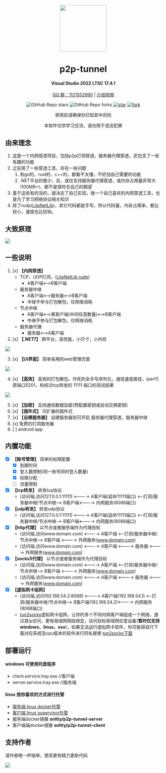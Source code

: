 
<!--
 * @Author: snltty
 * @Date: 2021-08-22 14:09:03
 * @LastEditors: snltty
 * @LastEditTime: 2022-11-21 16:36:26
 * @version: v1.0.0
 * @Descripttion: 功能说明
 * @FilePath: \client.service.ui.webd:\desktop\p2p-tunnel\README.md
-->
<div align="center">
<p><img src="./readme/logo.svg" height="150"></p> 

# p2p-tunnel
#### Visual Studio 2022 LTSC 17.4.1
<a href="https://jq.qq.com/?_wv=1027&k=ucoIVfz4" target="_blank">QQ 群：1121552990</a> | <a href="https://www.bilibili.com/video/BV14M4y117MB">介绍视频</a>

![GitHub Repo stars](https://img.shields.io/github/stars/snltty/p2p-tunnel?style=social)
![GitHub Repo forks](https://img.shields.io/github/forks/snltty/p2p-tunnel?style=social)
[![star](https://gitee.com/snltty/p2p-tunnel/badge/star.svg?theme=dark)](https://gitee.com/snltty/p2p-tunnel/stargazers)
[![fork](https://gitee.com/snltty/p2p-tunnel/badge/fork.svg?theme=dark)](https://gitee.com/snltty/p2p-tunnel/members)

使用前请确保你已知其中风险

本软件仅供学习交流，请勿用于违法犯罪

</div>

## 由来理念
1. 这是一个内网穿透项目，包括p2p打洞穿透，服务器代理穿透，还包含了一些有趣的功能
2. 之前用了一些穿透工具，存在一些问题
    1. 有go的，rust的，c++的，都看不太懂，不好加自己需要的功能
    2. .NET平台的极少，且，或仅支持服务器代理穿透，或内存占用量非常大(100MB+)，都不是很符合自己的期望
3. 基于这些有的没的，就决定了自己实现，做一个自己喜欢的内网穿透工具，也是为了学习网络协议相关知识
4. 除了rudp(<a href="https://github.com/RevenantX/LiteNetLib" target="_blank">LiteNetLib</a>)，其它代码都是手写，所以代码量，内存占用率，都比较小，速度也比较快。

## 大致原理
<p><img src="./readme/path.jpg"></p>


## 一些说明
1. [x] **【内网穿透】**
    - TCP、UDP打洞，(<a href="https://github.com/RevenantX/LiteNetLib" target="_blank">LiteNetLib rudp</a>)
        - A客户端<-->B客户端
    - 服务器中继
        - A客户端<-->服务器<-->B客户端
        - 中继不参与打包解包，仅网络消耗
    - 节点中继
        - A客户端<-->某客户端(中间任意数量)<-->B客户端
        - 中继不参与打包解包，仅网络消耗
    - 服务器代理
        - 服务器<-->A客户端
2. [x] **【.NET7】** 跨平台，高性能，小尺寸，小内存
<p><img src="./readme/size.jpg"></p>

3. [x] **【UI界面】** 简单易用的web管理页面
<p><img src="./readme/ui.jpg" ></p>

4. [x] **【高效】** 高效的打包解包，作死的全手写序列化，通信速度极佳，iperf3 原端口5201，和经过tcp转发的 11111 端口的测试结果
<p><img src="./readme/speed.jpg" ></p>

5. [x] **【加密】** 支持通信数据加密(预配置密钥或自动交换密钥)
6. [x] **【插件式】** 可扩展的插件式
7. [x] **【自建服务器】** 自建服务器则可开启 服务器代理穿透，服务器中继
8. [x] 免费的打洞服务器
9. [ ] android app

## 内置功能
- [x] **【账号管理】** 简单的权限配置
    - [x] 到期时间
    - [x] 登入数限制(同一账号同时登入数量)
    - [x] 权限分配
    - [ ] 流量限制
- [x] **【tcp转发】** 转发tcp协议
    - (访问端,访问127.0.0.1:11111) <----> A客户端(监听11111端口) <--打洞/服务器中继/节点中继--> B客户端<----> 内网服务(8088端口)
- [x] **【udp转发】** 转发udp协议
    - (访问端,访问127.0.0.1:11111) <----> A客户端(监听11111端口) <--打洞/服务器中继/节点中继--> B客户端<----> 内网服务(8088端口)
- [x] **【http代理】**  以节点或者服务端作为代理目标
    - (访问端,访问www.domain.com) <----> A客户端 <--打洞/服务器中继/节点中继--> B客户端 <----> 外网服务(www.domain.com)
    - (访问端,访问www.domain.com) <----> A客户端 <----> 服务器 <----> 外网服务(www.domain.com)
- [x] **【socks5代理】** 以节点或者服务端作为代理目标
    - (访问端,访问www.domain.com) <----> A客户端 <--打洞/服务器中继/节点中继--> B客户端 <----> 外网服务(www.domain.com)
    - (访问端,访问www.domain.com) <----> A客户端 <----> 服务器 <----> 外网服务(www.domain.com)
- [x] **【虚拟网卡组网】** 
    - (访问端,访问192.168.54.2:8088) <----> A客户端(192.168.54.1) <--打洞/服务器中继/节点中继--> B客户端(192.168.54.2)<----> 内网服务(8088端口)
    - <a href="https://github.com/xjasonlyu/tun2socks" target="_blank">tun2socks</a>虚拟网卡组网，让你的多个不同内网客户端组成一个网络，通过其ip访问，更有局域网网段绑定，访问目标局域网任意设备(**暂时仅支持windows、linux、osx**)，如果无法运行虚拟网卡软件，你可能得自行下载对应系统及cpu版本的软件进行同名替换 <a href="https://github.com/xjasonlyu/tun2socks/releases" target="_blank">tun2socks下载</a>

## 部署运行
#### windows 可使用托盘程序
- client.service.tray.exe    //客户端
- server.service.tray.exe    //服务端

#### linux 按你喜欢的方式进行托管
- <a href="./readme/server-linux.md">服务端 linux docker托管</a>
- <a href="./readme/client-linux.md">客户端 linux supervisor托管</a>
- 服务端docker镜像  **snltty/p2p-tunnel-server**
- 客户端端docker镜像  **snltty/p2p-tunnel-client**


## 支持作者
请作者喝一杯咖啡，使其更有精力更新代码
<p><img src="./readme/qr.jpg"></p> 
